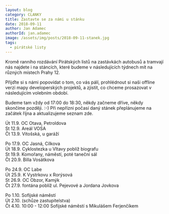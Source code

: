 ```yaml
---
layout: blog
category: CLANKY
title: Zastavte se za námi u stánku
date: 2018-09-11
author: Jan Adamec
authorId: jan.adamec
image: /assets/img/posts/2018-09-11-stanek.jpg
tags:
  - pirátské listy
---
```


Kromě ranního rozdávání Pirátských listů na zastávkách autobusů a tramvají nás najdete i na stáncích, které budeme v následujících týdnech mít na různých místech Prahy 12.

Přijďte si s námi popovídat o tom, co vás pálí, prohlédnout si naši offline verzi mapy developerských projektů, a zjistit, co chceme prosazovat v následujícím volebním období.

Budeme tam vždy od 17:00 do 18:30, někdy začneme dříve, někdy skončíme později. :-) Při nepřízni počasí daný stánek přeplánujeme na začátek října a aktualizujeme seznam zde.

Út 11.9. OC Otava, Petroldova<br/>
St 12.9. Areál VOSA<br/>
Čt 13.9. Vitošská, u garáží

Po 17.9. OC Jasná, Cílkova<br/>
Út 18.9. Cyklostezka u Vltavy poblíž biografu<br/>
St 19.9. Komořany, náměstí, poté taneční sál<br/>
Čt 20.9. Billa Vosátkova<br/>

Po 24.9. OC Labe<br/>
Út 25.9. K Vystrkovu x Rorýsová<br/>
St 26.9. OC Obzor, Kamýk<br/>
Čt 27.9. fontána poblíž ul. Pejevové a Jordana Jovkova

Po 1.10. Sofijské náměstí<br/>
Út 2.10. (schůze zastupitelstva)<br/>
Čt 4.10. 10:00 - 12:00 Sofijské náměstí s Mikulášem Ferjenčíkem
